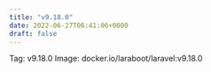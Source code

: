 ```yaml
---
title: "v9.18.0"
date: 2022-06-27T06:41:06+0000
draft: false
---
```


Tag: v9.18.0
Image: docker.io/laraboot/laravel:v9.18.0
